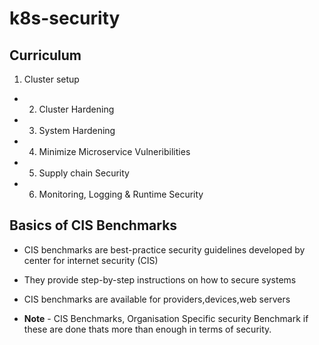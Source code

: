 # k8s-security

## Curriculum

1. Cluster setup
- 2. Cluster Hardening
- 3. System Hardening
- 4. Minimize Microservice Vulneribilities
- 5. Supply chain Security
- 6. Monitoring, Logging & Runtime Security

## Basics of CIS Benchmarks

- CIS benchmarks are best-practice security guidelines developed by center for internet security (CIS)
- They provide step-by-step instructions on how to secure systems
- CIS benchmarks are available for providers,devices,web servers

- **Note** - CIS Benchmarks, Organisation Specific security Benchmark if these are done thats more than enough in terms of security.

